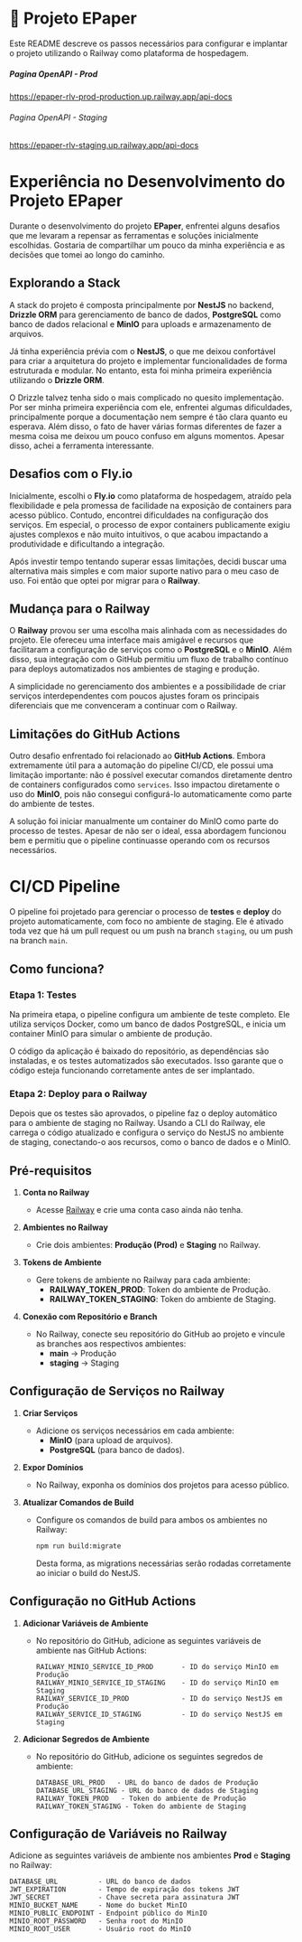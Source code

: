 # 🚀 Projeto EPaper

Este README descreve os passos necessários para configurar e implantar o projeto utilizando o Railway como plataforma de hospedagem.

##### Pagina OpenAPI - Prod

https://epaper-rlv-prod-production.up.railway.app/api-docs

###### Pagina OpenAPI - Staging

https://epaper-rlv-staging.up.railway.app/api-docs

# Experiência no Desenvolvimento do Projeto EPaper

Durante o desenvolvimento do projeto **EPaper**, enfrentei alguns desafios que me levaram a repensar as ferramentas e soluções inicialmente escolhidas. Gostaria de compartilhar um pouco da minha experiência e as decisões que tomei ao longo do caminho.

## Explorando a Stack

A stack do projeto é composta principalmente por **NestJS** no backend, **Drizzle ORM** para gerenciamento de banco de dados, **PostgreSQL** como banco de dados relacional e **MinIO** para uploads e armazenamento de arquivos.

Já tinha experiência prévia com o **NestJS**, o que me deixou confortável para criar a arquitetura do projeto e implementar funcionalidades de forma estruturada e modular. No entanto, esta foi minha primeira experiência utilizando o **Drizzle ORM**.

O Drizzle talvez tenha sido o mais complicado no quesito implementação. Por ser minha primeira experiência com ele, enfrentei algumas dificuldades, principalmente porque a documentação nem sempre é tão clara quanto eu esperava. Além disso, o fato de haver várias formas diferentes de fazer a mesma coisa me deixou um pouco confuso em alguns momentos. Apesar disso, achei a ferramenta interessante.

## Desafios com o Fly.io

Inicialmente, escolhi o **Fly.io** como plataforma de hospedagem, atraído pela flexibilidade e pela promessa de facilidade na exposição de containers para acesso público. Contudo, encontrei dificuldades na configuração dos serviços. Em especial, o processo de expor containers publicamente exigiu ajustes complexos e não muito intuitivos, o que acabou impactando a produtividade e dificultando a integração.

Após investir tempo tentando superar essas limitações, decidi buscar uma alternativa mais simples e com maior suporte nativo para o meu caso de uso. Foi então que optei por migrar para o **Railway**.

## Mudança para o Railway

O **Railway** provou ser uma escolha mais alinhada com as necessidades do projeto. Ele ofereceu uma interface mais amigável e recursos que facilitaram a configuração de serviços como o **PostgreSQL** e o **MinIO**. Além disso, sua integração com o GitHub permitiu um fluxo de trabalho contínuo para deploys automatizados nos ambientes de staging e produção.

A simplicidade no gerenciamento dos ambientes e a possibilidade de criar serviços interdependentes com poucos ajustes foram os principais diferenciais que me convenceram a continuar com o Railway.

## Limitações do GitHub Actions

Outro desafio enfrentado foi relacionado ao **GitHub Actions**. Embora extremamente útil para a automação do pipeline CI/CD, ele possui uma limitação importante: não é possível executar comandos diretamente dentro de containers configurados como `services`. Isso impactou diretamente o uso do **MinIO**, pois não consegui configurá-lo automaticamente como parte do ambiente de testes.

A solução foi iniciar manualmente um container do MinIO como parte do processo de testes. Apesar de não ser o ideal, essa abordagem funcionou bem e permitiu que o pipeline continuasse operando com os recursos necessários.

# CI/CD Pipeline

O pipeline foi projetado para gerenciar o processo de **testes** e **deploy** do projeto automaticamente, com foco no ambiente de staging. Ele é ativado toda vez que há um pull request ou um push na branch `staging`, ou um push na branch `main`.

## Como funciona?

### Etapa 1: Testes

Na primeira etapa, o pipeline configura um ambiente de teste completo. Ele utiliza serviços Docker, como um banco de dados PostgreSQL, e inicia um container MinIO para simular o ambiente de produção.

O código da aplicação é baixado do repositório, as dependências são instaladas, e os testes automatizados são executados. Isso garante que o código esteja funcionando corretamente antes de ser implantado.

### Etapa 2: Deploy para o Railway

Depois que os testes são aprovados, o pipeline faz o deploy automático para o ambiente de staging no Railway. Usando a CLI do Railway, ele carrega o código atualizado e configura o serviço do NestJS no ambiente de staging, conectando-o aos recursos, como o banco de dados e o MinIO.

## Pré-requisitos

1. **Conta no Railway**

   - Acesse [Railway](https://railway.app) e crie uma conta caso ainda não tenha.

2. **Ambientes no Railway**

   - Crie dois ambientes: **Produção (Prod)** e **Staging** no Railway.

3. **Tokens de Ambiente**

   - Gere tokens de ambiente no Railway para cada ambiente:
     - **RAILWAY_TOKEN_PROD**: Token do ambiente de Produção.
     - **RAILWAY_TOKEN_STAGING**: Token do ambiente de Staging.

4. **Conexão com Repositório e Branch**
   - No Railway, conecte seu repositório do GitHub ao projeto e vincule as branches aos respectivos ambientes:
     - **main** -> Produção
     - **staging** -> Staging

## Configuração de Serviços no Railway

1. **Criar Serviços**

   - Adicione os serviços necessários em cada ambiente:
     - **MinIO** (para upload de arquivos).
     - **PostgreSQL** (para banco de dados).

2. **Expor Domínios**

   - No Railway, exponha os domínios dos projetos para acesso público.

3. **Atualizar Comandos de Build**
   - Configure os comandos de build para ambos os ambientes no Railway:
     ```bash
     npm run build:migrate
     ```
     Desta forma, as migrations necessárias serão rodadas corretamente ao iniciar o build do NestJS.

## Configuração no GitHub Actions

1. **Adicionar Variáveis de Ambiente**

   - No repositório do GitHub, adicione as seguintes variáveis de ambiente nas GitHub Actions:
     ```text
     RAILWAY_MINIO_SERVICE_ID_PROD       - ID do serviço MinIO em Produção
     RAILWAY_MINIO_SERVICE_ID_STAGING    - ID do serviço MinIO em Staging
     RAILWAY_SERVICE_ID_PROD             - ID do serviço NestJS em Produção
     RAILWAY_SERVICE_ID_STAGING          - ID do serviço NestJS em Staging
     ```

2. **Adicionar Segredos de Ambiente**
   - No repositório do GitHub, adicione os seguintes segredos de ambiente:
     ```text
     DATABASE_URL_PROD   - URL do banco de dados de Produção
     DATABASE_URL_STAGING - URL do banco de dados de Staging
     RAILWAY_TOKEN_PROD   - Token do ambiente de Produção
     RAILWAY_TOKEN_STAGING - Token do ambiente de Staging
     ```

## Configuração de Variáveis no Railway

Adicione as seguintes variáveis de ambiente nos ambientes **Prod** e **Staging** no Railway:

```text
DATABASE_URL          - URL do banco de dados
JWT_EXPIRATION        - Tempo de expiração dos tokens JWT
JWT_SECRET            - Chave secreta para assinatura JWT
MINIO_BUCKET_NAME     - Nome do bucket MinIO
MINIO_PUBLIC_ENDPOINT - Endpoint público do MinIO
MINIO_ROOT_PASSWORD   - Senha root do MinIO
MINIO_ROOT_USER       - Usuário root do MinIO
```
